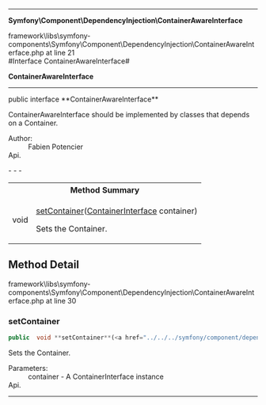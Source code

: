- - -

**Symfony\Component\DependencyInjection\ContainerAwareInterface**
<div class="location">framework\libs\symfony-components\Symfony\Component\DependencyInjection\ContainerAwareInterface.php at line 21</div>
#Interface ContainerAwareInterface#

**ContainerAwareInterface**


- - -

<p class="signature">public  interface **ContainerAwareInterface**</p>

<div class="comment" id="overview_description"><p>ContainerAwareInterface should be implemented by classes that depends on a Container.</p></div>

<dl>
<dt>Author:</dt>
<dd>Fabien Potencier <fabien@symfony.com></dd>
<dt>Api.</dt>
</dl>
- - -

<table id="summary_method">
<tr><th colspan="2">Method Summary</th></tr>
<tr>
<td class="type"> void</td>
<td class="description"><p class="name"><a href="#setContainer">setContainer</a>(<a href="../../../symfony/component/dependencyinjection/containerinterface.html">ContainerInterface</a> container)</p><p class="description">Sets the Container.</p></td>
</tr>
</table>

<h2 id="detail_method">Method Detail</h2>
<div class="location">framework\libs\symfony-components\Symfony\Component\DependencyInjection\ContainerAwareInterface.php at line 30</div>
<h3 id="setContainer()">setContainer</h3>

```php
public  void **setContainer**(<a href="../../../symfony/component/dependencyinjection/containerinterface.html">ContainerInterface</a> container)
```
<div class="details">
<p>Sets the Container.</p><dl>
<dt>Parameters:</dt>
<dd>container - A ContainerInterface instance</dd>
<dt>Api.</dt>
</dl>
</div>

- - -

